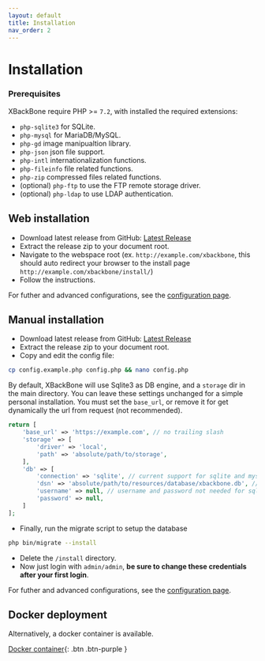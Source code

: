 ```yaml
---
layout: default
title: Installation
nav_order: 2
---
```


# Installation

### Prerequisites
XBackBone require PHP >= `7.2`, with installed the required extensions:
+ `php-sqlite3` for SQLite.
+ `php-mysql` for MariaDB/MySQL.
+ `php-gd` image manipualtion library.
+ `php-json` json file support.
+ `php-intl` internationalization functions.
+ `php-fileinfo` file related functions.
+ `php-zip` compressed files related functions.
+ (optional) `php-ftp` to use the FTP remote storage driver.
+ (optional) `php-ldap` to use LDAP authentication.

## Web installation
+ Download latest release from GitHub: [Latest Release](https://github.com/SergiX44/XBackBone/releases/latest)
+ Extract the release zip to your document root.
+ Navigate to the webspace root (ex. `http://example.com/xbackbone`, this should auto redirect your browser to the install page `http://example.com/xbackbone/install/`)
+ Follow the instructions.

For futher and advanced configurations, see the [configuration page](configuration.md).

## Manual installation
+ Download latest release from GitHub: [Latest Release](https://github.com/SergiX44/XBackBone/releases/latest)
+ Extract the release zip to your document root.
+ Copy and edit the config file:
```sh
cp config.example.php config.php && nano config.php
```
By default, XBackBone will use Sqlite3 as DB engine, and a `storage` dir in the main directory. You can leave these settings unchanged for a simple personal installation.
You must set the `base_url`, or remove it for get dynamically the url from request (not recommended).

```php
return [
	'base_url' => 'https://example.com', // no trailing slash
	'storage' => [
		'driver' => 'local',
		'path' => 'absolute/path/to/storage',
	],
	'db' => [
		'connection' => 'sqlite', // current support for sqlite and mysql
		'dsn' => 'absolute/path/to/resources/database/xbackbone.db', // if sqlite should be an absolute path
		'username' => null, // username and password not needed for sqlite
		'password' => null,
	]
];
```
+ Finally, run the migrate script to setup the database

```sh
php bin/migrate --install
```
+ Delete the `/install` directory.
+ Now just login with `admin/admin`, **be sure to change these credentials after your first login**.


For futher and advanced configurations, see the [configuration page](configuration.md).

## Docker deployment
Alternatively, a docker container is available.

[Docker container](https://hub.docker.com/r/pe46dro/xbackbone-docker){: .btn .btn-purple }